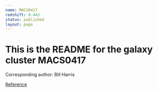 ```yaml
---
name: MACS0417
redshift: 0.443
status: published
layout: page
---
```


# This is the README for the galaxy cluster MACS0417

Corresponding author: Bill Harris

[Reference](https://ui.adsabs.harvard.edu/abs/2025arXiv250803883B/abstract)